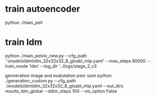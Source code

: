 # train autoencoder
python ./mian_peli 

# train ldm
python  ./main_pelvic_new.py  --cfg_path '.\models\ldm\ldm_32x32x32_8_gloabl_mlp.yaml' --max_steps 80000 --train_mode 'ldm' --log_dir '../logs/stage_2_v3

genneration image and evalutation psnr  ssim 
python ./generation_custom.py   --cfg_path .\models\ldm\ldm_32x32x32_8_gloabl_mlp.yaml --out_dirs results_ldm_global --ddim_steps 100 --vis_option False

